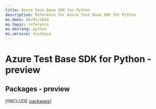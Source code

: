 ```yaml
---
title: Azure Test Base SDK for Python
description: Reference for Azure Test Base SDK for Python
ms.date: 04/01/2024
ms.topic: reference
ms.devlang: python
ms.service: testbase
---
```

# Azure Test Base SDK for Python - preview
## Packages - preview
[!INCLUDE [packages](test-base-index.md)]